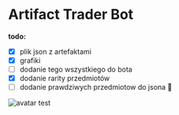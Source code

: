 # Artifact Trader Bot
**todo:**
- [x] plik json z artefaktami
- [x] grafiki
- [ ] dodanie tego wszystkiego do bota
- [x] dodanie rarity przedmiotów
- [ ] dodanie prawdziwych przedmiotow do jsona :cowboy_hat_face:

![avatar](https://cdn.discordapp.com/attachments/721846941926817924/825500010174480384/avatar.png)
test
